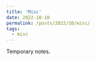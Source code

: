 ```yaml
---
title: 'Misc'
date: 2022-10-10
permalink: /posts/2022/10/misc/
tags:
  - misc
---
```


Temporary notes. 
